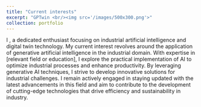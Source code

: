 ```yaml
---
title: "Current interests"
excerpt: "GPTwin <br/><img src='/images/500x300.png'>"
collection: portfolio
---
```


I , a dedicated enthusiast focusing on industrial artificial intelligence and digital twin technology. My current interest revolves around the application of generative artificial intelligence in the industrial domain. With expertise in [relevant field or education], I explore the practical implementation of AI to optimize industrial processes and enhance productivity. By leveraging generative AI techniques, I strive to develop innovative solutions for industrial challenges. I remain actively engaged in staying updated with the latest advancements in this field and aim to contribute to the development of cutting-edge technologies that drive efficiency and sustainability in industry.
